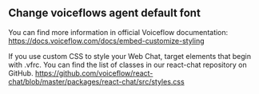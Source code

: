<h2>Change voiceflows agent default font</h2>

You can find more information in official Voiceflow documentation:
https://docs.voiceflow.com/docs/embed-customize-styling

If you use custom CSS to style your Web Chat, target elements that begin with .vfrc. You can find the list of classes in our react-chat repository on GitHub.
https://github.com/voiceflow/react-chat/blob/master/packages/react-chat/src/styles.css
